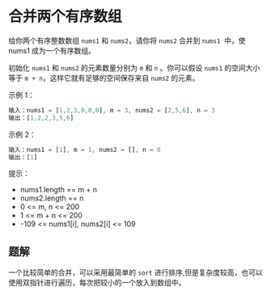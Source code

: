 # 合并两个有序数组

给你两个有序整数数组 `nums1` 和 `nums2`，请你将 `nums2` 合并到 `nums1`  中，使 nums1 成为一个有序数组。

初始化 `nums1` 和 `nums2` 的元素数量分别为 `m` 和 `n` 。你可以假设 `nums1` 的空间大小等于 `m + n`，这样它就有足够的空间保存来自 `nums2` 的元素。

示例 1：

```ts
输入：nums1 = [1,2,3,0,0,0], m = 3, nums2 = [2,5,6], n = 3
输出：[1,2,2,3,5,6]
```

示例 2：

```ts
输入：nums1 = [1], m = 1, nums2 = [], n = 0
输出：[1]
```

提示：

- nums1.length == m + n
- nums2.length == n
- 0 <= m, n <= 200
- 1 <= m + n <= 200
- -109 <= nums1[i], nums2[i] <= 109

## 题解

一个比较简单的合并，可以采用最简单的 `sort` 进行排序,但是复杂度较高，也可以使用双指针进行遍历，每次把较小的一个放入到数组中。
